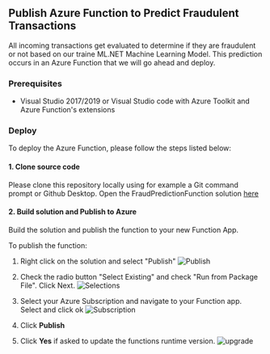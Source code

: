 ## Publish Azure Function to Predict Fraudulent Transactions
All incoming transactions get evaluated to determine if they are fraudulent or not based on our traine ML.NET Machine Learning Model.
This prediction occurs in an Azure Function that we will go ahead and deploy.

### Prerequisites
- Visual Studio 2017/2019 or Visual Studio code with Azure Toolkit and Azure Function's extensions

### Deploy
To deploy the Azure Function, please follow the steps listed below:

#### 1. Clone source code
Please clone this repository locally using for example a Git command prompt or Github Desktop.
Open the FraudPredictionFunction solution [here](https://github.com/aslotte/mldotnet-real-time-data-streaming-workshop/tree/master/src/real-time-data-streaming/fraud-prediction-function)

#### 2. Build solution and Publish to Azure
Build the solution and publish the function to your new Function App.

To publish the function:

1. Right click on the solution and select "Publish"
![Publish](https://github.com/aslotte/mldotnet-real-time-data-streaming-workshop/blob/master/instructions/images/publish-function-1.png)

2. Check the radio button "Select Existing" and check "Run from Package File". Click Next.
![Selections](https://github.com/aslotte/mldotnet-real-time-data-streaming-workshop/blob/master/instructions/images/publish-function-2.png)

3. Select your Azure Subscription and navigate to your Function app. Select and click ok
![Subscription](https://github.com/aslotte/mldotnet-real-time-data-streaming-workshop/blob/master/instructions/images/publish-function-3.png)

4. Click **Publish**

5. Click **Yes** if asked to update the functions runtime version.
![upgrade](https://github.com/aslotte/mldotnet-real-time-data-streaming-workshop/blob/master/instructions/images/function-upgrade-runtime.png)


